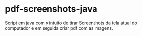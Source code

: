 # pdf-screenshots-java
Script em java com o intuito de tirar Screenshots da tela atual do computador e em seguida criar pdf com as imagens.

